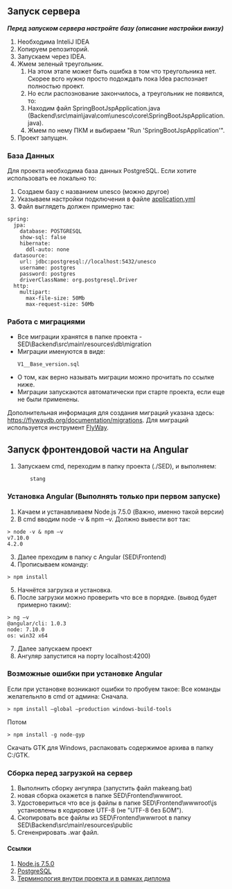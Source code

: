 ## Запуск сервера

***Перед запуском сервера настройте базу (описание настройки внизу)***

1. Необходима InteliJ IDEA
2. Копируем репозиторий.
3. Запускаем через IDEA.
4. Жмем зеленый треугольник.
	1. На этом этапе может быть ошибка в том что треугольника нет. Скорее всго нужно просто подождать пока Idea распознает полностью проект.
	2. Но если распознование закончилось, а треугольник не появился, то:
	3. Находим файл SpringBootJspApplication.java (Backend\src\main\java\com\unesco\core\SpringBootJspApplication.java).
	4. Жмем по нему ПКМ и выбираем "Run 'SpringBootJspApplication'".
5. Проект запущен.

### База Данных

Для проекта необходима база данных PostgreSQL. Если хотите использовать ее локально то:

1. Создаем базу с названием unesco (можно другое)
2. Указываем настройки подключения в файле [application.yml](Backend\src\main\resources\application.yml)
3. Файл выглядеть должен примерно так:
```
spring:
  jpa:
    database: POSTGRESQL
    show-sql: false
    hibernate:
      ddl-auto: none
  datasource:
    url: jdbc:postgresql://localhost:5432/unesco
    username: postgres
    password: postgres
    driverClassName: org.postgresql.Driver
  http:
    multipart:
      max-file-size: 50Mb
      max-request-size: 50Mb
```

### Работа с миграциями

- Все миграции хранятся в папке проекта - SED\Backend\src\main\resources\db\migration
- Миграции именуются в виде:
   ```
   V1__Base_version.sql
   ```
- О том, как верно называть миграции можно прочитать по ссылке ниже.
- Миграции запускаются автоматически при старте проекта, если еще не были применены.

Дополнительная информация для создания миграций указана здесь: https://flywaydb.org/documentation/migrations.
Для миграций используется инструмент [FlyWay](https://flywaydb.org/).

## Запуск фронтендовой части на Angular
 1. Запускаем cmd, переходим в папку проекта (./SED), и выполняем:
    ```
        stang
    ```

### Установка Angular (Выполнять только при первом запуске)

1. Качаем и устанавливаем Node.js 7.5.0 (Важно, именно такой версии)
2. В cmd вводим node -v & npm –v. Должно вывести вот так:
```aidl
> node -v & npm –v
v7.10.0
4.2.0
```
3. Далее преходим в папку с Angular (SED\Frontend)
4. Прописываем команду:
```aidl
> npm install
```
5. Начнётся загрузка и установка.
6. После загрузки можно проверить что все в порядке. (вывод будет примерно таким):
```aidl
> ng –v
@angular/cli: 1.0.3
node: 7.10.0
os: win32 x64
```
7. Далее запускаем проект
8. Ангуляр запустится на порту localhost:4200)

### Возможные ошибки при установке Angular

Если при установке возникают ошибки то пробуем такое:
Все команды желательнло в cmd от админа:
Сначала.
```aidl
> npm install —global —production windows-build-tools 
```
Потом
```aidl
> npm install -g node-gyp 
```
Скачать GTK для Windows, распаковать содержимое архива в папку C:/GTK.

### Сборка перед загрузкой на сервер

1. Выполнить сборку ангуляра (запустить файл makeang.bat)
2. новая сборка окажется в папке SED\Frontend\wwwroot.
3. Удостовериться что все js файлы в папке SED\Frontend\wwwroot\js установлены в кодировке UTF-8 (не "UTF-8 без БОМ").
4. Скопировать все файлы из SED\Frontend\wwwroot в папку SED\Backend\src\main\resources\public
5. Сгененрировать .war файл.

#### Ссылки
1. [Node.js 7.5.0](https://nodejs.org/en/download/releases/)
2. [PostgreSQL](https://www.openscg.com/bigsql/postgresql/installers/)
3. [Терминология внутри проекта и в рамках диплома](https://docs.google.com/document/d/1W4wgcB6TIVwtqD4uvjvx68ElTZ8ADfEWJCAs22TjwkE/edit)
